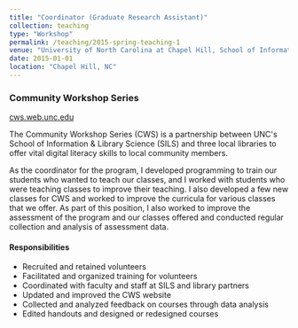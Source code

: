 ```yaml
---
title: "Coordinator (Graduate Research Assistant)"
collection: teaching
type: "Workshop"
permalink: /teaching/2015-spring-teaching-1
venue: "University of North Carolina at Chapel Hill, School of Information & Library Science"
date: 2015-01-01
location: "Chapel Hill, NC"
---
```



### Community Workshop Series
[cws.web.unc.edu](https://cws.web.unc.edu)

The Community Workshop Series (CWS) is a partnership between UNC's School of Information & Library Science (SILS) and three local libraries to offer vital digital literacy skills to local community members.

As the coordinator for the program, I developed programming to train our students who wanted to teach our classes, and I worked with students who were teaching classes to improve their teaching. I also developed a few new classes for CWS and worked to improve the curricula for various classes that we offer. As part of this position, I also worked to improve the assessment of the program and our classes offered and conducted regular collection and analysis of assessment data.

#### Responsibilities
- Recruited and retained volunteers
- Facilitated and organized training for volunteers
- Coordinated with faculty and staff at SILS and library partners
- Updated and improved the CWS website
- Collected and analyzed feedback on courses through data analysis
- Edited handouts and designed or redesigned courses
